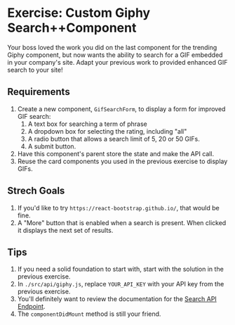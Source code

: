 # Exercise: Custom Giphy Search++Component

Your boss loved the work you did on the last component for the trending Giphy component, but now wants the ability to search for a GIF embedded in your company's site. 
Adapt your previous work to provided enhanced GIF search to your site!

## Requirements
1. Create a new component, `GifSearchForm`, to display a form for improved GIF search:
    1. A text box for searching a term of phrase
    1. A dropdown box for selecting the rating, including "all"
    1. A radio button that allows a search limit of 5, 20 or 50 GIFs.
    1. A submit button.
1. Have this component's parent store the state and make the API call.
1. Reuse the card components you used in the previous exercise to display GIFs.

## Strech Goals
1. If you'd like to try `https://react-bootstrap.github.io/`, that would be fine.
1. A "More" button that is enabled when a search is present. When clicked it displays the next set of results.

## Tips
1. If you need a solid foundation to start with, start with the solution in the previous exercise.
1. In `./src/api/giphy.js`, replace `YOUR_API_KEY` with your API key from the previous exercise.
1. You'll definitely want to review the documentation for the [Search API Endpoint](https://developers.giphy.com/docs/api/endpoint#search).
1. The `componentDidMount` method is still your friend.